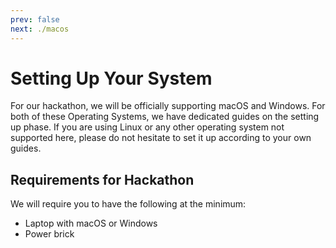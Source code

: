 ```yaml
---
prev: false
next: ./macos
---
```


# Setting Up Your System

For our hackathon, we will be officially supporting macOS and Windows. For both of these Operating Systems, we have dedicated guides on the setting up phase. If you are using Linux or any other operating system not supported here, please do not hesitate to set it up according to your own guides.

## Requirements for Hackathon

We will require you to have the following at the minimum:

-   Laptop with macOS or Windows
-   Power brick
